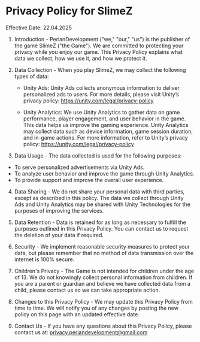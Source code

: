 # Privacy Policy for SlimeZ

Effective Date: 22.04.2025

1. Introduction - PerianDevelopment ("we," "our," "us") is the publisher of the game SlimeZ ("the Game"). We are committed to protecting your privacy while you enjoy our game. This Privacy Policy explains what data we collect, how we use it, and how we protect it.

2. Data Collection - When you play SlimeZ, we may collect the following types of data:

	- Unity Ads: Unity Ads collects anonymous information to deliver personalized ads to users. For more details, please visit Unity’s privacy policy: https://unity.com/legal/privacy-policy

	- Unity Analytics: We use Unity Analytics to gather data on game performance, player engagement, and user behavior in the game. This data helps us improve the gaming experience. Unity Analytics may collect data such as device information, game session duration, and in-game actions. For more information, refer to Unity’s privacy policy: https://unity.com/legal/privacy-policy

3. Data Usage - The data collected is used for the following purposes:
  - To serve personalized advertisements via Unity Ads.
  - To analyze user behavior and improve the game through Unity Analytics.
  - To provide support and improve the overall user experience.

4. Data Sharing - We do not share your personal data with third parties, except as described in this policy. The data we collect through Unity Ads and Unity Analytics may be shared with Unity Technologies for the purposes of improving the services.

5. Data Retention - Data is retained for as long as necessary to fulfill the purposes outlined in this Privacy Policy. You can contact us to request the deletion of your data if required.

6. Security - We implement reasonable security measures to protect your data, but please remember that no method of data transmission over the internet is 100% secure.

7. Children's Privacy - The Game is not intended for children under the age of 13. We do not knowingly collect personal information from children. If you are a parent or guardian and believe we have collected data from a child, please contact us so we can take appropriate action.

8. Changes to this Privacy Policy - We may update this Privacy Policy from time to time. We will notify you of any changes by posting the new policy on this page with an updated effective date.

9. Contact Us - If you have any questions about this Privacy Policy, please contact us at: privacy.periandevelopment@gmail.com
